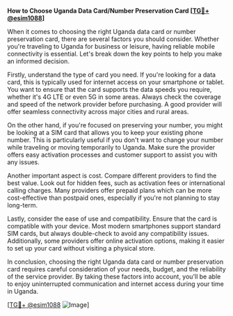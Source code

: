**How to Choose Uganda Data Card/Number Preservation Card [[TG💪+ @esim1088](https://t.me/s/esim1088)]**

When it comes to choosing the right Uganda data card or number preservation card, there are several factors you should consider. Whether you're traveling to Uganda for business or leisure, having reliable mobile connectivity is essential. Let's break down the key points to help you make an informed decision.

Firstly, understand the type of card you need. If you're looking for a data card, this is typically used for internet access on your smartphone or tablet. You want to ensure that the card supports the data speeds you require, whether it's 4G LTE or even 5G in some areas. Always check the coverage and speed of the network provider before purchasing. A good provider will offer seamless connectivity across major cities and rural areas.

On the other hand, if you're focused on preserving your number, you might be looking at a SIM card that allows you to keep your existing phone number. This is particularly useful if you don't want to change your number while traveling or moving temporarily to Uganda. Make sure the provider offers easy activation processes and customer support to assist you with any issues.

Another important aspect is cost. Compare different providers to find the best value. Look out for hidden fees, such as activation fees or international calling charges. Many providers offer prepaid plans which can be more cost-effective than postpaid ones, especially if you're not planning to stay long-term.

Lastly, consider the ease of use and compatibility. Ensure that the card is compatible with your device. Most modern smartphones support standard SIM cards, but always double-check to avoid any compatibility issues. Additionally, some providers offer online activation options, making it easier to set up your card without visiting a physical store.

In conclusion, choosing the right Uganda data card or number preservation card requires careful consideration of your needs, budget, and the reliability of the service provider. By taking these factors into account, you'll be able to enjoy uninterrupted communication and internet access during your time in Uganda.

[[TG💪+ @esim1088](https://t.me/s/esim1088) ![Image](https://i.postimg.cc/Y0z9fWf4/image.png)]